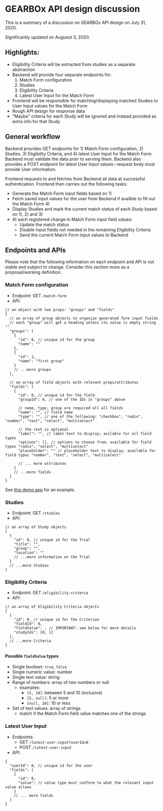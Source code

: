 # GEARBOx API design discussion

This is a summary of a discussion on GEARBOx API design on July 31, 2020.

Significantly updated on Auguest 3, 2020.

## Highlights:

- Eligibility Criteria will be extracted from studies as a separate abstraction
- Backend will provide four separate endpoints for:
  1. Match Form configuration
  2. Studies
  3. Eligibility Criteria
  4. Latest User Input for the Match Form
- Frontend will be responsible for matching/displaying matched Studies to User Input values for the Match Form
- Rough API design for response data
- "Maybe" criteria for each Study will be ignored and instead provided as extra info for that Study

## General workflow

Backend provides GET endpoints for 1) Match Form configuration, 2) Studies, 3) Eligibility Criteria, and 4) latest User Input for the Match Form. Backend must validate the data prior to serving them. Backend also provides a POST endpoint for latest User Input values--request body must provide User information.

Frontend requests to and fetches from Backend all data at successful authentication. Frontend then carries out the following tasks:

- Generate the Match Form input fields based on 1)
- Fetch saved input values for the user from Backend if availble to fill out the Match Form 4)
- Display Studies and mark the current match status of each Study based on 1), 2) and 3)
- At each registered change in Match Form input field values:
  - Update the match status
  - Disable input fields not needed in the remaining Eligibility Criteria
  - Send the current Match Form input values to Backend

## Endpoints and APIs

Please note that the following information on each endpoint and API is not stable and subject to change. Consider this section more as a proposal/working definition.

### Match Form configuration

- Endpoint: GET `/match-form`
- API:

```jsonc
// an object with two props: "groups" and "fields"
{
  // an array of group objects to organize generated form input fields
  // each "group" will get a heading unless its value is empty string ""
  "groups": [
    {
      "id": 0, // unique id for the group
      "name": ""
    },
    {
      "id": 1,
      "name": "first group"
    }
    // ...more groups
  ],

  // an array of field objects with relevant props/attributes
  "fields": [
    {
      "id": 0, // unique id for the field
      "groupId": 0, // one of the IDs in "groups" above

      // name, type, group are required all all fields
      "name": "", // field name
      "type": "", // one of the following: "checkbox", "radio", "number", "text", "select", "multiselect"

      // the rest is optional
      "label": "", // label text to display; avilable for all field types
      "options": [], // options to choose from; available for field types "radio", "select", "multiselect"
      "placeholder": "" // placeholder text to display; available for field types "number", "text", "select", "multiselect"

      // ... more attributes
    }
    // ...more fields
  ]
}
```

See [this demo app](https://poc-dynamic-form.netlify.app/) for an example.

### Studies

- Endpoint: GET `/studies`
- API:

```jsonc
// an array of Study objects
[
  {
    "id": 0, // unique id for the Trial
    "title": "",
    "group": "",
    "location": ""
    // ...more information on the Trial
  }
  // ...more Studies
]
```

### Eligibility Criteria

- Endpoint: GET `/eligibility-criteria`
- API:

```jsonc
// an array of Eligibility Criteria objects
[
  {
    "id": 0, // unique id for the Criterion
    "fieldId": 0,
    "fieldValue": , // IMPORTANT: see below for more details
    "studyIds": [0, 1]
  },
  // ...more Criteria
]
```

#### Possible `fieldValue` types

- Single boolean: `true`, `false`
- Single numeric value: number
- Single text value: string
- Range of numbers: array of two numbers or null
  - examples:
    - `[5, 10]`: between 5 and 10 (inclusive)
    - `[5, null]`: 5 or more
    - `[null, 10]`: 10 or less
- Set of text values: array of strings
  - match if the Match Form field value matches one of the strings

### Latest User Input

- Endpoints:
  - GET `/latest-user-input?userId=0`
  - POST `/latest-user-input`
- API:

```jsonc
{
  "userId": 0, // unique id for the user
  "fields": [
    {
      "id": 0,
      "value": // value type must conform to what the relevant input value allows
    }
    // ... more fields
  ]
}
```
